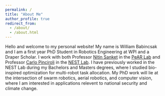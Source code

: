 ```yaml
---
permalink: /
title: "About Me"
author_profile: true
redirect_from: 
  - /about/
  - /about.html
---
```


Hello and welcome to my personal website! My name is William Babincsak and I am a first year PhD Student in Robotics Engineering at WPI and a Draper Scholar. I work with both Professor [Nitin Sanket](https://nitinjsanket.github.io/) in the [PeAR Lab](https://pear.wpi.edu/) and Professor [Carlo Pinciroli](https://carlo.pinciroli.net/) in the [NEST Lab](https://www.nestlab.net/). I have previously worked in the NEST Lab during my Bachelors and Masters degrees, where I studied bio-inspired optimization for multi-robot task allocation. My PhD work will lie at the intersection of swarm robotics, aerial robotics, and computer vision, where I am interested in applications relevent to national security and climate change. 

<!-- ====== -->
<!-- ------ -->